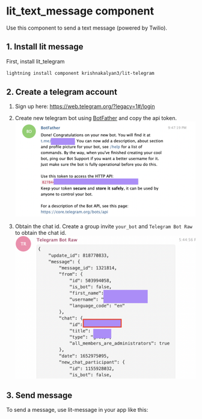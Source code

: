 # lit_text_message component
Use this component to send a text message (powered by Twilio).


## 1. Install lit message 
First, install lit_telegram

```bash
lightning install component krishnakalyan3/lit-telegram
```

## 2. Create a telegram account
1. Sign up here: https://web.telegram.org/?legacy=1#/login

2. Create new telegram bot using [BotFather](https://telegram.me/BotFather) and copy the api token.
![create bot](/images/botfather.png)

3. Obtain the chat id. Create a group invite `your_bot` and `Telegram Bot Raw` to obtain the chat id.
![enable 2-factor auth](/images/chat_id.png)

## 3. Send message
To send a message, use lit-message in your app like this:

```python

```
